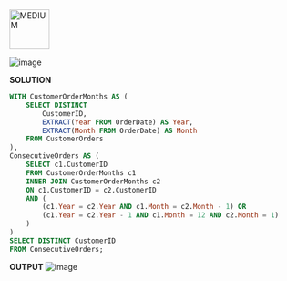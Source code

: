 <img src="https://img.shields.io/badge/MEDIUM-orange" alt="MEDIUM" width="70">

![image](https://github.com/user-attachments/assets/5e8c2fb2-25d0-4112-ba95-f42c1d3f5054)

**SOLUTION**

```sql
WITH CustomerOrderMonths AS (
    SELECT DISTINCT 
        CustomerID,
        EXTRACT(Year FROM OrderDate) AS Year,
        EXTRACT(Month FROM OrderDate) AS Month
    FROM CustomerOrders
),
ConsecutiveOrders AS ( 
    SELECT c1.CustomerID
    FROM CustomerOrderMonths c1
    INNER JOIN CustomerOrderMonths c2
    ON c1.CustomerID = c2.CustomerID
    AND (
        (c1.Year = c2.Year AND c1.Month = c2.Month - 1) OR
        (c1.Year = c2.Year - 1 AND c1.Month = 12 AND c2.Month = 1)
    )
)
SELECT DISTINCT CustomerID
FROM ConsecutiveOrders;
```
**OUTPUT**
![image](https://github.com/user-attachments/assets/110474ee-7c2a-4381-a17d-ed2a229a0019)

